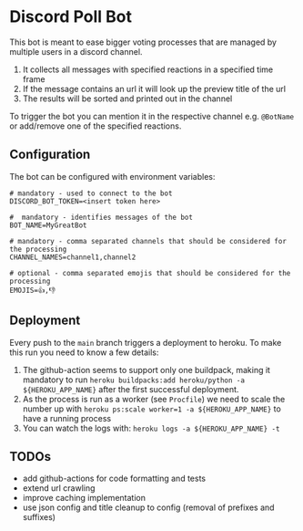 # Discord Poll Bot
This bot is meant to ease bigger voting processes that are managed by multiple users in a discord channel.
1. It collects all messages with specified reactions in a specified time frame
2. If the message contains an url it will look up the preview title of the url
3. The results will be sorted and printed out in the channel

To trigger the bot you can mention it in the respective channel e.g. `@BotName` or add/remove one of the specified reactions.

## Configuration
The bot can be configured with environment variables:
    
    # mandatory - used to connect to the bot
    DISCORD_BOT_TOKEN=<insert token here>

    #  mandatory - identifies messages of the bot
    BOT_NAME=MyGreatBot

    # mandatory - comma separated channels that should be considered for the processing
    CHANNEL_NAMES=channel1,channel2

    # optional - comma separated emojis that should be considered for the processing
    EMOJIS=👍,👎

## Deployment
Every push to the `main` branch triggers a deployment to heroku.
To make this run you need to know a few details:
1. The github-action seems to support only one buildpack, making it mandatory to run `heroku buildpacks:add heroku/python -a ${HEROKU_APP_NAME}` after the first successful deployment.
2. As the process is run as a worker (see `Procfile`) we need to scale the number up with `heroku ps:scale worker=1 -a ${HEROKU_APP_NAME}` to have a running process 
3. You can watch the logs with: `heroku logs -a ${HEROKU_APP_NAME} -t`

## TODOs
- add github-actions for code formatting and tests
- extend url crawling
- improve caching implementation
- use json config and title cleanup to config (removal of prefixes and suffixes)
